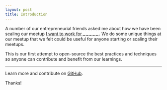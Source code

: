```yaml
---
layout: post
title: Introduction
---
```


A number of our entrepreneurial friends asked me about how we have been scaling our 
meetup [I want to work for _ _ _ _ _ ](http://www.balki.io/meetup).  We do some unique
things at our meetup that we felt could be useful for anyone starting or scaling
their meetups.

This is our first attempt to open-source the best practices and techniques so anyone
can contribute and benefit from our learnings.

-----
Learn more and contribute on [GitHub](https://github.com/balki-server/scale-meetups).

Thanks!
